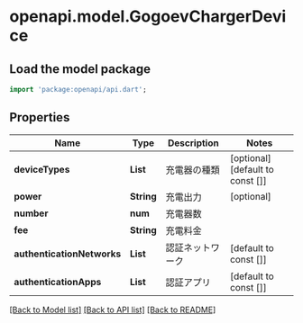 # openapi.model.GogoevChargerDevice

## Load the model package
```dart
import 'package:openapi/api.dart';
```

## Properties
Name | Type | Description | Notes
------------ | ------------- | ------------- | -------------
**deviceTypes** | **List<String>** | 充電器の種類 | [optional] [default to const []]
**power** | **String** | 充電出力 | [optional] 
**number** | **num** | 充電器数 | 
**fee** | **String** | 充電料金 | 
**authenticationNetworks** | **List<String>** | 認証ネットワーク | [default to const []]
**authenticationApps** | **List<String>** | 認証アプリ | [default to const []]

[[Back to Model list]](../README.md#documentation-for-models) [[Back to API list]](../README.md#documentation-for-api-endpoints) [[Back to README]](../README.md)


